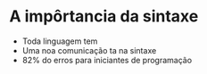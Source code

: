#  A impôrtancia da sintaxe

* Toda linguagem tem
* Uma noa comunicação ta na sintaxe
* 82% do erros para iniciantes de programação

